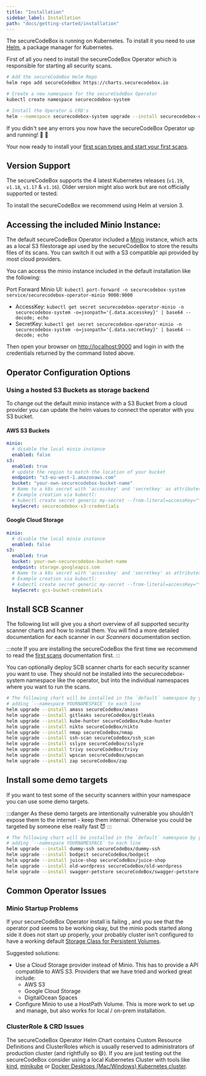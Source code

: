 ```yaml
---
title: "Installation"
sidebar_label: Installation
path: "docs/getting-started/installation"
---
```


The secureCodeBox is running on Kubernetes. To install it you need to use [Helm](https://helm.sh), a package manager for Kubernetes.

First of all you need to install the secureCodeBox Operator which is responsible for starting all security scans.

```bash
# Add the secureCodeBox Helm Repo
helm repo add secureCodeBox https://charts.securecodebox.io

# Create a new namespace for the secureCodeBox Operator
kubectl create namespace securecodebox-system

# Install the Operator & CRD's
helm --namespace securecodebox-system upgrade --install securecodebox-operator secureCodeBox/operator
```

If you didn't see any errors you now have the secureCodeBox Operator up and running! 🥳 🚀

Your now ready to install your [first scan types and start your first scans](/docs/getting-started/first-scans).

## Version Support

The secureCodeBox supports the 4 latest Kubernetes releases (`v1.19`, `v1.18`, `v1.17` & `v1.16`). Older version might also work but are not officially supported or tested.

To install the secureCodeBox we recommend using Helm at version 3.

## Accessing the included Minio Instance:

The default secureCodeBox Operator included a [Minio](https://min.io/) instance, which acts as a local S3 filestorage api used by the secureCodeBox to store the results files of its scans. You can switch it out with a S3 compatible api provided by most cloud providers.

You can access the minio instance included in the default installation like the following:

Port Forward Minio UI: `kubectl port-forward -n securecodebox-system service/securecodebox-operator-minio 9000:9000`

- AccessKey: `kubectl get secret securecodebox-operator-minio -n securecodebox-system -o=jsonpath='{.data.accesskey}' | base64 --decode; echo`
- SecretKey: `kubectl get secret securecodebox-operator-minio -n securecodebox-system -o=jsonpath='{.data.secretkey}' | base64 --decode; echo`

Then open your browser on [http://localhost:9000](http://localhost:9000) and login in with the credentials returned by the command listed above.

## Operator Configuration Options

### Using a hosted S3 Buckets as storage backend

To change out the default minio instance with a S3 Bucket from a cloud provider you can update the helm values to connect the operator with you S3 bucket.

#### AWS S3 Buckets

```yaml
minio:
  # disable the local minio instance
  enabled: false
s3:
  enabled: true
  # update the region to match the location of your bucket
  endpoint: "s3-eu-west-1.amazonaws.com"
  bucket: "your-own-securecodebox-bucket-name"
  # Name to a k8s secret with 'accesskey' and 'secretkey' as attributes in the same namespace as this release
  # Example creation via kubectl:
  # kubectl create secret generic my-secret --from-literal=accessKey="******" --from-literal=secretKey="******"
  keySecret: securecodebox-s3-credentials
```

#### Google Cloud Storage

```yaml
minio:
  # disable the local minio instance
  enabled: false
s3:
  enabled: true
  bucket: your-own-securecodebox-bucket-name
  endpoint: storage.googleapis.com
  # Name to a k8s secret with 'accesskey' and 'secretkey' as attributes in the same namespace as this release
  # Example creation via kubectl:
  # kubectl create secret generic my-secret --from-literal=accessKey="******" --from-literal=secretKey="******"
  keySecret: gcs-bucket-credentials
```

## Install SCB Scanner

The following list will give you a short overview of all supported security scanner charts and how to install them.
You will find a more detailed documentation for each scanner in our _Scanners_ documentation section.

:::note
If you are installing the secureCodeBox the first time we recommend to read the [first scans](/docs/getting-started/first-scans) documentation first.
:::

You can optionally deploy SCB scanner charts for each security scanner you want to use. They should not be installed into the securecodebox-system namespace like the operator, but into the individual namespaces where you want to run the scans.

```bash
# The following chart will be installed in the `default` namespace by you can choose the namespace of your choice by
# adding `--namespace YOURNAMESPACE` to each line
helm upgrade --install amass secureCodeBox/amass
helm upgrade --install gitleaks secureCodeBox/gitleaks
helm upgrade --install kube-hunter secureCodeBox/kube-hunter
helm upgrade --install nikto secureCodeBox/nikto
helm upgrade --install nmap secureCodeBox/nmap
helm upgrade --install ssh-scan secureCodeBox/ssh_scan
helm upgrade --install sslyze secureCodeBox/sslyze
helm upgrade --install trivy secureCodeBox/trivy
helm upgrade --install wpscan secureCodeBox/wpscan
helm upgrade --install zap secureCodeBox/zap
```

## Install some demo targets

If you want to test some of the security scanners within your namespace you can use some demo targets.

:::danger
As these demo targets are intentionally vulnerable you shouldn't expose them to the internet - keep them internal.
Otherwise you could be targeted by someone else really fast 😈
:::

```bash
# The following chart will be installed in the `default` namespace by you can choose the namespace of your choice by
# adding `--namespace YOURNAMESPACE` to each line
helm upgrade --install dummy-ssh secureCodeBox/dummy-ssh
helm upgrade --install bodgeit secureCodeBox/bodgeit
helm upgrade --install juice-shop secureCodeBox/juice-shop
helm upgrade --install old-wordpress secureCodeBox/old-wordpress
helm upgrade --install swagger-petstore secureCodeBox/swagger-petstore
```

## Common Operator Issues

### Minio Startup Problems

If your secureCodeBox Operator install is failing , and you see that the operator pod seems to be working okay, but the minio pods started along side it does not start up properly, your probably cluster isn't configured to have a working default [Storage Class for Persistent Volumes](https://kubernetes.io/docs/concepts/storage/storage-classes/).

Suggested solutions:

- Use a Cloud Storage provider instead of Minio. This has to provide a API compatible to AWS S3. Providers that we have tried and worked great include:
  - AWS S3
  - Google Cloud Storage
  - DigitalOcean Spaces
- Configure Minio to use a HostPath Volume. This is more work to set up and manage, but also works for local / on-prem installation.

### ClusterRole & CRD Issues

The secureCodeBox Operator Helm Chart contains Custom Resource Definitions and ClusterRoles which is usually reserved to administrators of production cluster (and rightfully so 😄). If you are just testing out the secureCodeBox consider using a local Kubernetes Cluster with tools like [kind](https://kind.sigs.k8s.io/), [minikube](https://minikube.sigs.k8s.io/docs/) or [Docker Desktops (Mac/Windows) Kubernetes cluster](https://www.docker.com/products/kubernetes).
